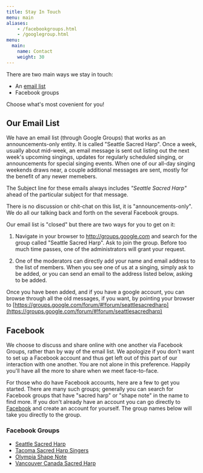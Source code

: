 ```yaml
---
title: Stay In Touch
menu: main
aliases:
    - /facebookgroups.html
    - /googlegroup.html
menu:
  main:
    name: Contact
    weight: 30
---
```

There are two main ways we stay in touch:

 - An [email list](https://groups.google.com/search?q=Seattle%20Sacred%20Harp)
 - Facebook groups

Choose what's most covenient for you!

## Our Email List
We have an email list (through Google Groups) that works as an announcements-only entity. It is called "Seattle Sacred Harp". Once a week, usually about mid-week, an email message is sent out listing out the next week's upcoming singings, updates for regularly scheduled singing, or announcements for special singing events. When one of our all-day singing weekends draws near, a couple additional messages are sent, mostly for the benefit of any newer memebers.

The Subject line for these emails always includes *"Seattle Sacred Harp"* ahead of the particular subject for that message.

There is no discussion or chit-chat on this list, it is "announcements-only". We do all our talking back and forth on the several Facebook groups.

Our email list is "closed" but there are two ways for you to get on it:

1. Navigate in your browser to http://groups.google.com and search for the group called "Seattle Sacred Harp". Ask to join the group. Before too much time passes, one of the administrators will grant your request.

2. One of the moderators can directly add your name and email address to the list of members. When you see one of us at a singing, simply ask to be added, or you can send an email to the address listed below, asking to be added.

Once you have been added, and if you have a google account, you can browse through all the old messages, if you want, by pointing your browser to [https://groups.google.com/forum/#!forum/seattlesacredharp](https://groups.google.com/forum/#!forum/seattlesacredharp)

## Facebook
We choose to discuss and share online with one another via Facebook Groups, rather than by way of the email list. We apologize if you don't want to set up a Facebook account and thus get left out of this part of our interaction with one another. You are not alone in this preference. Happily you'll have all the more to share when we meet face-to-face.

For those who do have Facebook accounts, here are a few to get you started. There are many such groups; generally you can search for Facebook groups that have "sacred harp"  or "shape note" in the name to find more. If you don't already have an account you can go directly to [Facebook](https://www.facebook.com/) and create an account for yourself. The group names below will take you directly to the group.

### Facebook Groups
- [Seattle Sacred Harp](https://www.facebook.com/groups/50143802248/)
- [Tacoma Sacred Harp Singers](https://www.facebook.com/groups/120742284716703/)
- [Olympia Shape Note](https://www.facebook.com/groups/209263802422031/)
- [Vancouver Canada Sacred Harp](https://www.facebook.com/groups/VancouverBC.SacredHarp/)
